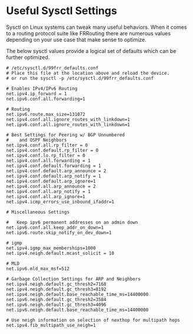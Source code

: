 # Useful Sysctl Settings
Sysctl on Linux systems can tweak many useful behaviors. When it comes to a routing protocol suite like FRRouting there are numerous values depending on your use case that make sense to optimize.

The below sysctl values provide a logical set of defaults which can be further optimized.


```
# /etc/sysctl.d/99frr_defaults.conf
# Place this file at the location above and reload the device.
# or run the sysctl -p /etc/sysctl.d/99frr_defaults.conf
  
# Enables IPv4/IPv6 Routing
net.ipv4.ip_forward = 1
net.ipv6.conf.all.forwarding=1

# Routing
net.ipv6.route.max_size=131072
net.ipv4.conf.all.ignore_routes_with_linkdown=1
net.ipv6.conf.all.ignore_routes_with_linkdown=1

# Best Settings for Peering w/ BGP Unnumbered
#    and OSPF Neighbors
net.ipv4.conf.all.rp_filter = 0
net.ipv4.conf.default.rp_filter = 0
net.ipv4.conf.lo.rp_filter = 0
net.ipv4.conf.all.forwarding = 1
net.ipv4.conf.default.forwarding = 1
net.ipv4.conf.default.arp_announce = 2
net.ipv4.conf.default.arp_notify = 1
net.ipv4.conf.default.arp_ignore=1
net.ipv4.conf.all.arp_announce = 2
net.ipv4.conf.all.arp_notify = 1
net.ipv4.conf.all.arp_ignore=1
net.ipv4.icmp_errors_use_inbound_ifaddr=1

# Miscellaneous Settings

#   Keep ipv6 permanent addresses on an admin down
net.ipv6.conf.all.keep_addr_on_down=1
net.ipv6.route.skip_notify_on_dev_down=1

# igmp
net.ipv4.igmp_max_memberships=1000
net.ipv4.neigh.default.mcast_solicit = 10

# MLD
net.ipv6.mld_max_msf=512

# Garbage Collection Settings for ARP and Neighbors
net.ipv4.neigh.default.gc_thresh2=7168
net.ipv4.neigh.default.gc_thresh3=8192
net.ipv4.neigh.default.base_reachable_time_ms=14400000
net.ipv6.neigh.default.gc_thresh2=3584
net.ipv6.neigh.default.gc_thresh3=4096
net.ipv6.neigh.default.base_reachable_time_ms=14400000

# Use neigh information on selection of nexthop for multipath hops
net.ipv4.fib_multipath_use_neigh=1
```
